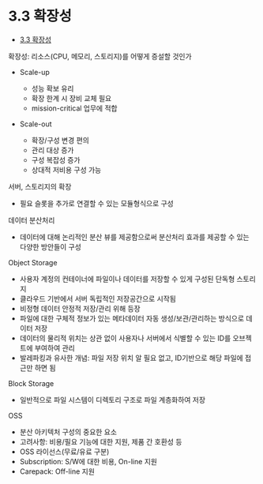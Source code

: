 # 3.3 확장성
- [3.3 확장성](#33-확장성)

확장성: 리소스(CPU, 메모리, 스토리지)를 어떻게 증설할 것인가

* Scale-up
  * 성능 확보 유리
  * 확장 한계 시 장비 교체 필요
  * mission-critical 업무에 적합

* Scale-out
  * 확장/구성 변경 편의
  * 관리 대상 증가
  * 구성 복잡성 증가
  * 상대적 저비용 구성 가능

서버, 스토리지의 확장
* 필요 슬롯을 추가로 연결할 수 있는 모듈형식으로 구성

데이터 분산처리
* 데이터에 대해 논리적인 분산 뷰를 제공함으로써 분산처리 효과를 제공할 수 있는 다양한 방안들이 구성

Object Storage
* 사용자 계정의 컨테이너에 파일이나 데이터를 저장할 수 있게 구성된 단독형 스토리지
* 클라우드 기반에서 서버 독립적인 저장공간으로 시작됨
* 비정형 데이터 안정적 저장/관리 위해 등장
* 파일에 대한 구체적 정보가 있는 메타데이터 자동 생성/보관/관리하는 방식으로 데이터 저장
* 데이터의 물리적 위치는 상관 없이 사용자나 서버에서 식별할 수 있는 ID를 오브젝트에 부여하여 관리
* 발레파킹과 유사한 개념: 파일 저장 위치 알 필요 없고, ID기반으로 해당 파일에 접근만 하면 됨

Block Storage
* 일반적으로 파일 시스템이 디렉토리 구조로 파일 계층화하여 저장

OSS
* 분산 아키텍처 구성의 중요한 요소
* 고려사항: 비용/필요 기능에 대한 지원, 제품 간 호환성 등
* OSS 라이선스(무료/유료 구분)
* Subscription: S/W에 대한 비용, On-line 지원
* Carepack: Off-line 지원